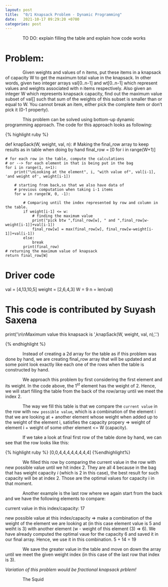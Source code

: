 ```yaml
---
layout: post
title:  "0/1 Knapsack Problem - Dynamic Programming"
date:   2021-10-17 09:29:20 +0700
categories: post
---
```


 &nbsp;&nbsp;&nbsp;&nbsp;&nbsp;&nbsp;&nbsp;&nbsp;&nbsp;&nbsp;&nbsp;&nbsp;&nbsp;
TO DO: explain filling the table and explain how code works

# Problem:

 &nbsp;&nbsp;&nbsp;&nbsp;&nbsp;&nbsp;&nbsp;&nbsp;&nbsp;&nbsp;&nbsp;&nbsp;&nbsp;
 Given weights and values of n items, put these items in a knapsack of capacity W to get the maximum total value in the knapsack. In other words, given two integer arrays val[0..n-1] and wt[0..n-1] which represent values and weights associated with n items respectively. Also given an integer W which represents knapsack capacity, find out the maximum value subset of val[] such that sum of the weights of this subset is smaller than or equal to W. You cannot break an item, either pick the complete item or don’t pick it (0-1 property).
 

 &nbsp;&nbsp;&nbsp;&nbsp;&nbsp;&nbsp;&nbsp;&nbsp;&nbsp;&nbsp;&nbsp;&nbsp;&nbsp;
 This problem can be solved using bottom-up dynamic programming approach. The code for this approach looks as following:
 
{% highlight ruby %}

def knapSack(W, weight, val, n):
    # Making the final_row array to keep results as in table when doing by hand
    final_row = [0 for i in range(W+1)]  
 
    # for each row in the table, compute the calculations 
    # or --> for each element in that is being put in the bag
    for i in range(1, n+1): 
        print("\nLooking at the element", i, "with value of", val[i-1], 'and weight of', weight[i-1])
        
        # starting from back,so that we also have data of
        # previous computation when taking i-1 items
        for w in range(W, 0, -1):  
                                
            # Comparing until the index represented by row and column in the table.
            if weight[i-1] <= w:
                # finding the maximum value
                print("pick btw ",final_row[w], " and ",final_row[w-weight[i-1]]+val[i-1])
                final_row[w] = max(final_row[w], final_row[w-weight[i-1]]+val[i-1])
            else:
                break
            print(final_row)
    # returning the maximum value of knapsack
    return final_row[W]  
    
# Driver code
val = [4,13,10,5]
weight = [2,6,4,3]
W = 9
n = len(val)
# This code is contributed by Suyash Saxena
print('\n\nMaximum value this knapsack is ',knapSack(W, weight, val, n),'.')
  
{% endhighlight %}
 
  &nbsp;&nbsp;&nbsp;&nbsp;&nbsp;&nbsp;&nbsp;&nbsp;&nbsp;&nbsp;&nbsp;&nbsp;&nbsp;
 Instead of creating a 2d array for the table as if this problem was done by hand, we are creating final_row array that will be updated and at some point look exactly like each one of the rows when the table is constructed by hand. 
 
  &nbsp;&nbsp;&nbsp;&nbsp;&nbsp;&nbsp;&nbsp;&nbsp;&nbsp;&nbsp;&nbsp;&nbsp;&nbsp;
 We approach this problem by first considering the first element and its weight. In the code above, the 1<sup>st</sup> element has the weight of 2. Hence, we will start filling the table from the back of the row/array until we meet the index 2. 
 
  &nbsp;&nbsp;&nbsp;&nbsp;&nbsp;&nbsp;&nbsp;&nbsp;&nbsp;&nbsp;&nbsp;&nbsp;&nbsp;
 The way we fill this table is that we compare the `current value` in the row with `new possible value`, which is a combination of the element i that we are looking at + another element whose weight when added up to the weight of the element i, satisfies the capacity propery => weight of element i + weight of some other element <= W (capacity).
 
  &nbsp;&nbsp;&nbsp;&nbsp;&nbsp;&nbsp;&nbsp;&nbsp;&nbsp;&nbsp;&nbsp;&nbsp;&nbsp;
 If we take a look at final first row of the table done by hand, we can see that the row looks like this:
 
 {% highlight ruby %}
 [0,0,4,4,4,4,4,4,4,4]
 {%endhighlight%}
 
  &nbsp;&nbsp;&nbsp;&nbsp;&nbsp;&nbsp;&nbsp;&nbsp;&nbsp;&nbsp;&nbsp;&nbsp;&nbsp;
 We filled this row by comparing the current value in the row with new possible value until we hit index 2. They are all 4 because in the bag that has weight capacity *i* (which is 2 in this case), the best result for such capacity will be at index 2. Those are the optimal values for capacity i in that moment.
 
  &nbsp;&nbsp;&nbsp;&nbsp;&nbsp;&nbsp;&nbsp;&nbsp;&nbsp;&nbsp;&nbsp;&nbsp;&nbsp;
 Another example is the last row where we again start from the back and we have the following elements to compare:
 
 current value in this index/capacity: 17
 
 new possible value at this index/capacity => make a combination of the weight of the element we are looking at (in this case element value is 5 and weiht is 3) with another element (w - weight of this element (3) => 6). We have already computed the optimal vaue for the capacity 6 and saved it in our final array. Hence, we use it in this combination. 5 + 14 = 19
 
  &nbsp;&nbsp;&nbsp;&nbsp;&nbsp;&nbsp;&nbsp;&nbsp;&nbsp;&nbsp;&nbsp;&nbsp;&nbsp;
 We save the greater value in the table and move on down the array until we meet the given weight index (in this case of the last row that index is 3).
 
 *Variation of this problem would be fractional knapsack prblem!*
 
 &nbsp;&nbsp;&nbsp;&nbsp;&nbsp;&nbsp;&nbsp;&nbsp;&nbsp;&nbsp;&nbsp;&nbsp;&nbsp;
 The Squid

 
